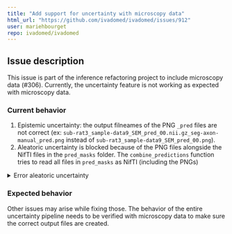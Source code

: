 ```yaml
---
title: "Add support for uncertainty with microscopy data"
html_url: "https://github.com/ivadomed/ivadomed/issues/912"
user: mariehbourget
repo: ivadomed/ivadomed
---
```


## Issue description
This issue is part of the inference refactoring project to include microscopy data (#306). Currently, the uncertainty feature is not working as expected with microscopy data.

### Current behavior
1. Epistemic uncertainty: the output filneames of the PNG `_pred` files are not correct (ex: `sub-rat3_sample-data9_SEM_pred_00.nii.gz_seg-axon-manual_pred.png` instead of `sub-rat3_sample-data9_SEM_pred_00.png`).
2. Aleatoric uncertainty is blocked because of the PNG files alongside the NifTI files in the `pred_masks` folder. The `combine_predictions` function tries to read all files in `pred_masks` as NifTI (including the PNGs)
<details>
<summary> Error aleatoric uncertainty </summary>

```
Error: Traceback (most recent call last):
  File "/home/mhbourget/venv-ivadomed-38c/bin/ivadomed", line 11, in <module>
    load_entry_point('ivadomed', 'console_scripts', 'ivadomed')()
  File "/home/mhbourget/code/ivadomed/ivadomed/main.py", line 566, in run_main
    run_command(context=context,
  File "/home/mhbourget/code/ivadomed/ivadomed/main.py", line 470, in run_command
    pred_metrics = imed_testing.test(model_params=model_params,
  File "/home/mhbourget/code/ivadomed/ivadomed/testing.py", line 83, in test
    imed_uncertainty.run_uncertainty(ifolder=path_3Dpred)
  File "/home/mhbourget/code/ivadomed/ivadomed/uncertainty.py", line 45, in run_uncertainty
    combine_predictions(fname_pred_lst, fname_pred, fname_soft, thr=thr)
  File "/home/mhbourget/code/ivadomed/ivadomed/uncertainty.py", line 72, in combine_predictions
    mc_data = np.array([nib.load(fname).get_fdata() for fname in fname_lst])
  File "/home/mhbourget/code/ivadomed/ivadomed/uncertainty.py", line 72, in <listcomp>
    mc_data = np.array([nib.load(fname).get_fdata() for fname in fname_lst])
  File "/home/mhbourget/venv-ivadomed-38c/lib/python3.8/site-packages/nibabel/loadsave.py", line 55, in load
    raise ImageFileError(f'Cannot work out file type of "{filename}"')
nibabel.filebasedimages.ImageFileError: Cannot work out file type of "log_microscopy_sem_uncertainty/pred_masks/sub-rat3_sample-data9_SEM_pred_00.nii.gz_seg-axon-manual_pred.png"
```
</details>

### Expected behavior
Other issues may arise while fixing those. The behavior of the entire uncertainty pipeline needs to be verified with microscopy data to make sure the correct output files are created.
